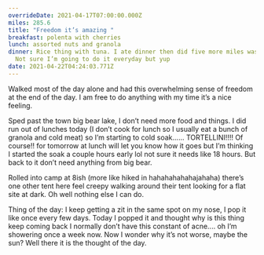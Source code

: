 ```yaml
---
overrideDate: 2021-04-17T07:00:00.000Z
miles: 285.6
title: "Freedom it’s amazing "
breakfast: polenta with cherries
lunch: assorted nuts and granola
dinner: Rice thing with tuna. I ate dinner then did five more miles was nice.
  Not sure I’m going to do it everyday but yup
date: 2021-04-22T04:24:03.771Z
---
```

Walked most of the day alone and had this overwhelming sense of freedom at the end of the day. I am free to do anything with my time it’s a nice feeling. 



Sped past the town big bear lake, I don’t need more food and things. I did run out of lunches today (I don’t cook for lunch so I usually eat a bunch of granola and cold meat) so I’m starting to cold soak...... TORTELLINI!!!! Of course!! for tomorrow at lunch will let you know how it goes but I’m thinking I started the soak a couple hours early lol not sure it needs like 18 hours. But back to it don’t need anything from big bear.



Rolled into camp at 8ish (more like hiked in hahahahahahajahaha) there’s one other tent here feel creepy walking around their tent looking for a flat site at dark. Oh well nothing else I can do.



Thing of the day: I keep getting a zit in the same spot on my nose, I pop it like once every few days. Today I popped it and thought why is this thing keep coming back I normally don’t have this constant of acne.... oh I’m showering once a week now. Now I wonder why it’s not worse, maybe the sun? Well there it is the thought of the day.